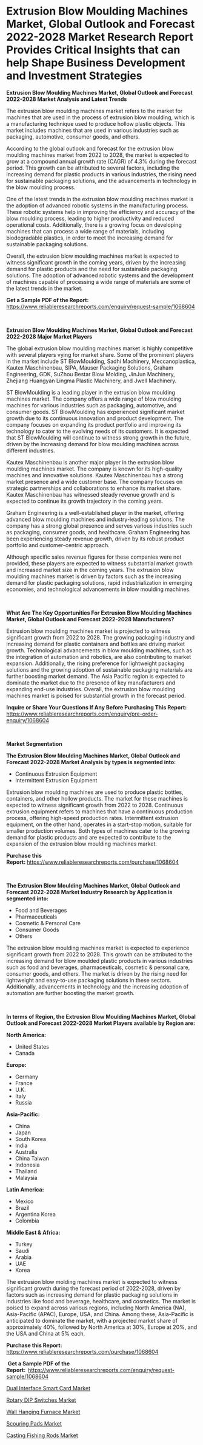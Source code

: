 <p><h1>Extrusion Blow Moulding Machines Market, Global Outlook and Forecast 2022-2028 Market Research Report Provides Critical Insights that can help Shape Business Development and Investment Strategies</h1></p><p><strong>Extrusion Blow Moulding Machines Market, Global Outlook and Forecast 2022-2028 Market Analysis and Latest Trends</strong></p>
<p><p>The extrusion blow moulding machines market refers to the market for machines that are used in the process of extrusion blow moulding, which is a manufacturing technique used to produce hollow plastic objects. This market includes machines that are used in various industries such as packaging, automotive, consumer goods, and others.</p><p>According to the global outlook and forecast for the extrusion blow moulding machines market from 2022 to 2028, the market is expected to grow at a compound annual growth rate (CAGR) of 4.3% during the forecast period. This growth can be attributed to several factors, including the increasing demand for plastic products in various industries, the rising need for sustainable packaging solutions, and the advancements in technology in the blow moulding process.</p><p>One of the latest trends in the extrusion blow moulding machines market is the adoption of advanced robotic systems in the manufacturing process. These robotic systems help in improving the efficiency and accuracy of the blow moulding process, leading to higher productivity and reduced operational costs. Additionally, there is a growing focus on developing machines that can process a wide range of materials, including biodegradable plastics, in order to meet the increasing demand for sustainable packaging solutions.</p><p>Overall, the extrusion blow moulding machines market is expected to witness significant growth in the coming years, driven by the increasing demand for plastic products and the need for sustainable packaging solutions. The adoption of advanced robotic systems and the development of machines capable of processing a wide range of materials are some of the latest trends in the market.</p></p>
<p><strong>Get a Sample PDF of the Report:&nbsp;</strong> <a href="https://www.reliableresearchreports.com/enquiry/request-sample/1068604">https://www.reliableresearchreports.com/enquiry/request-sample/1068604</a></p>
<p>&nbsp;</p>
<p><strong>Extrusion Blow Moulding Machines Market, Global Outlook and Forecast 2022-2028 Major Market Players</strong></p>
<p><p>The global extrusion blow moulding machines market is highly competitive with several players vying for market share. Some of the prominent players in the market include ST BlowMoulding, Sadhi Machinery, Meccanoplastica, Kautex Maschinenbau, SIPA, Mauser Packaging Solutions, Graham Engineering, GDK, SuZhou Bestar Blow Molding, JinJun Machinery, Zhejiang Huangyan Lingma Plastic Machinery, and Jwell Machinery.</p><p>ST BlowMoulding is a leading player in the extrusion blow moulding machines market. The company offers a wide range of blow moulding machines for various industries such as packaging, automotive, and consumer goods. ST BlowMoulding has experienced significant market growth due to its continuous innovation and product development. The company focuses on expanding its product portfolio and improving its technology to cater to the evolving needs of its customers. It is expected that ST BlowMoulding will continue to witness strong growth in the future, driven by the increasing demand for blow moulding machines across different industries.</p><p>Kautex Maschinenbau is another major player in the extrusion blow moulding machines market. The company is known for its high-quality machines and innovative solutions. Kautex Maschinenbau has a strong market presence and a wide customer base. The company focuses on strategic partnerships and collaborations to enhance its market share. Kautex Maschinenbau has witnessed steady revenue growth and is expected to continue its growth trajectory in the coming years.</p><p>Graham Engineering is a well-established player in the market, offering advanced blow moulding machines and industry-leading solutions. The company has a strong global presence and serves various industries such as packaging, consumer goods, and healthcare. Graham Engineering has been experiencing steady revenue growth, driven by its robust product portfolio and customer-centric approach.</p><p>Although specific sales revenue figures for these companies were not provided, these players are expected to witness substantial market growth and increased market size in the coming years. The extrusion blow moulding machines market is driven by factors such as the increasing demand for plastic packaging solutions, rapid industrialization in emerging economies, and technological advancements in blow moulding machines.</p></p>
<p>&nbsp;</p>
<p><strong>What Are The Key Opportunities For Extrusion Blow Moulding Machines Market, Global Outlook and Forecast 2022-2028 Manufacturers?</strong></p>
<p><p>Extrusion blow moulding machines market is projected to witness significant growth from 2022 to 2028. The growing packaging industry and increasing demand for plastic containers and bottles are driving market growth. Technological advancements in blow moulding machines, such as the integration of automation and robotics, are also contributing to market expansion. Additionally, the rising preference for lightweight packaging solutions and the growing adoption of sustainable packaging materials are further boosting market demand. The Asia Pacific region is expected to dominate the market due to the presence of key manufacturers and expanding end-use industries. Overall, the extrusion blow moulding machines market is poised for substantial growth in the forecast period.</p></p>
<p><strong>Inquire or Share Your Questions If Any Before Purchasing This Report:</strong> <a href="https://www.reliableresearchreports.com/enquiry/pre-order-enquiry/1068604">https://www.reliableresearchreports.com/enquiry/pre-order-enquiry/1068604</a></p>
<p>&nbsp;</p>
<p><strong>Market Segmentation</strong></p>
<p><strong>The Extrusion Blow Moulding Machines Market, Global Outlook and Forecast 2022-2028 Market Analysis by types is segmented into:</strong></p>
<p><ul><li>Continuous Extrusion Equipment</li><li>Intermittent Extrusion Equipment</li></ul></p>
<p><p>Extrusion blow moulding machines are used to produce plastic bottles, containers, and other hollow products. The market for these machines is expected to witness significant growth from 2022 to 2028. Continuous extrusion equipment refers to machines that have a continuous production process, offering high-speed production rates. Intermittent extrusion equipment, on the other hand, operates in a start-stop motion, suitable for smaller production volumes. Both types of machines cater to the growing demand for plastic products and are expected to contribute to the expansion of the extrusion blow moulding machines market.</p></p>
<p><strong>Purchase this Report:&nbsp;</strong><a href="https://www.reliableresearchreports.com/purchase/1068604">https://www.reliableresearchreports.com/purchase/1068604</a></p>
<p>&nbsp;</p>
<p><strong>The Extrusion Blow Moulding Machines Market, Global Outlook and Forecast 2022-2028 Market Industry Research by Application is segmented into:</strong></p>
<p><ul><li>Food and Beverages</li><li>Pharmaceuticals</li><li>Cosmetic & Personal Care</li><li>Consumer Goods</li><li>Others</li></ul></p>
<p><p>The extrusion blow moulding machines market is expected to experience significant growth from 2022 to 2028. This growth can be attributed to the increasing demand for blow moulded plastic products in various industries such as food and beverages, pharmaceuticals, cosmetic & personal care, consumer goods, and others. The market is driven by the rising need for lightweight and easy-to-use packaging solutions in these sectors. Additionally, advancements in technology and the increasing adoption of automation are further boosting the market growth.</p></p>
<p>&nbsp;</p>
<p><strong>In terms of Region, the Extrusion Blow Moulding Machines Market, Global Outlook and Forecast 2022-2028 Market Players available by Region are:</strong></p>
<p>
    <p> <strong> North America: </strong>
        <ul>
            <li>United States</li>
            <li>Canada</li>
        </ul>
        </p> 
    <p> <strong> Europe: </strong>
        <ul>
            <li>Germany</li>
            <li>France</li>
            <li>U.K.</li>
            <li>Italy</li>
            <li>Russia</li>
        </ul>
        </p> 
    <p> <strong> Asia-Pacific: </strong>
        <ul>
            <li>China</li>
            <li>Japan</li>
            <li>South Korea</li>
            <li>India</li>
            <li>Australia</li>
            <li>China Taiwan</li>
            <li>Indonesia</li>
            <li>Thailand</li>
            <li>Malaysia</li>
        </ul>
        </p> 
    <p> <strong> Latin America: </strong>
        <ul>
            <li>Mexico</li>
            <li>Brazil</li>
            <li>Argentina Korea</li>
            <li>Colombia</li>
        </ul>
        </p> 
    <p> <strong> Middle East & Africa: </strong>
        <ul>
            <li>Turkey</li>
            <li>Saudi</li>
            <li>Arabia</li>
            <li>UAE</li>
            <li>Korea</li>
        </ul>
    </p>
    </p>
<p><p>The extrusion blow molding machines market is expected to witness significant growth during the forecast period of 2022-2028, driven by factors such as increasing demand for plastic packaging solutions in industries like food and beverage, healthcare, and cosmetics. The market is poised to expand across various regions, including North America (NA), Asia-Pacific (APAC), Europe, USA, and China. Among these, Asia-Pacific is anticipated to dominate the market, with a projected market share of approximately 40%, followed by North America at 30%, Europe at 20%, and the USA and China at 5% each.</p></p>
<p><strong>Purchase this Report: </strong><a href="https://www.reliableresearchreports.com/purchase/1068604">https://www.reliableresearchreports.com/purchase/1068604</a></p>
<p>&nbsp;<strong>Get a Sample PDF of the Report:&nbsp;&nbsp;</strong><a href="https://www.reliableresearchreports.com/enquiry/request-sample/1068604">https://www.reliableresearchreports.com/enquiry/request-sample/1068604</a></p>
<p><strong></strong></p>
<p><p><a href="https://medium.com/@isidrowolff1966/dual-interface-smart-card-market-analysis-its-cagr-market-segmentation-and-global-industry-8809a0403db0">Dual Interface Smart Card Market</a></p><p><a href="https://medium.com/@isidrowolff1966/rotary-dip-switches-market-the-key-to-successful-business-strategy-forecast-till-2031-542a7a50bcf2">Rotary DIP Switches Market</a></p><p><a href="https://medium.com/@cathymaggio/wall-hanging-furnace-market-size-cagr-trends-2024-2030-d40ac0475a8c">Wall Hanging Furnace Market</a></p><p><a href="https://medium.com/@cathymaggio/scouring-pads-market-insight-market-trends-growth-forecasted-from-2024-to-2031-ce46e48b5481">Scouring Pads Market</a></p><p><a href="https://medium.com/@cathymaggio/casting-fishing-rods-market-analysis-and-sze-forecasted-for-period-from-2024-to-2031-b15df2ed6728">Casting Fishing Rods Market</a></p></p>